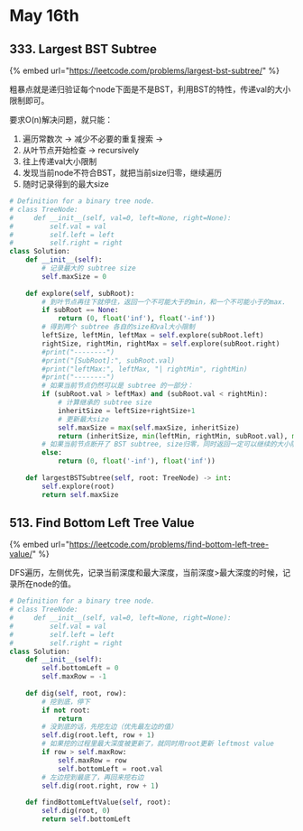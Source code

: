 # May 16th

## 333. Largest BST Subtree

{% embed url="https://leetcode.com/problems/largest-bst-subtree/" %}

粗暴点就是递归验证每个node下面是不是BST，利用BST的特性，传递val的大小限制即可。

要求O\(n\)解决问题，就只能：

1. 遍历常数次 -&gt; 减少不必要的重复搜索 -&gt;
2. 从叶节点开始检查 -&gt; recursively
3. 往上传递val大小限制
4. 发现当前node不符合BST，就把当前size归零，继续遍历
5. 随时记录得到的最大size

```python
# Definition for a binary tree node.
# class TreeNode:
#     def __init__(self, val=0, left=None, right=None):
#         self.val = val
#         self.left = left
#         self.right = right
class Solution:
    def __init__(self):
        # 记录最大的 subtree size
        self.maxSize = 0
        
    def explore(self, subRoot):
        # 到叶节点再往下就停住，返回一个不可能大于的min，和一个不可能小于的max.
        if subRoot == None:
            return (0, float('inf'), float('-inf'))
        # 得到两个 subtree 各自的size和val大小限制
        leftSize, leftMin, leftMax = self.explore(subRoot.left)
        rightSize, rightMin, rightMax = self.explore(subRoot.right)
        #print("--------")
        #print("[SubRoot]:", subRoot.val)
        #print("leftMax:", leftMax, "| rightMin", rightMin)
        #print("--------")
        # 如果当前节点仍然可以是 subtree 的一部分：
        if (subRoot.val > leftMax) and (subRoot.val < rightMin):
            # 计算继承的 subtree size
            inheritSize = leftSize+rightSize+1
            # 更新最大size
            self.maxSize = max(self.maxSize, inheritSize)
            return (inheritSize, min(leftMin, rightMin, subRoot.val), max(leftMax, rightMax, subRoot.val))
        # 如果当前节点断开了 BST subtree, size归零，同时返回一定可以继续的大小限制
        else:
            return (0, float('-inf'), float('inf'))
        
    def largestBSTSubtree(self, root: TreeNode) -> int:
        self.explore(root)
        return self.maxSize
```

## 513. Find Bottom Left Tree Value

{% embed url="https://leetcode.com/problems/find-bottom-left-tree-value/" %}

DFS遍历，左侧优先，记录当前深度和最大深度，当前深度&gt;最大深度的时候，记录所在node的值。

```python
# Definition for a binary tree node.
# class TreeNode:
#     def __init__(self, val=0, left=None, right=None):
#         self.val = val
#         self.left = left
#         self.right = right
class Solution:
    def __init__(self):
        self.bottomLeft = 0
        self.maxRow = -1
        
    def dig(self, root, row):
        # 挖到底，停下
        if not root: 
            return
        # 没到底的话，先挖左边（优先最左边的值）
        self.dig(root.left, row + 1)
        # 如果挖的过程里最大深度被更新了，就同时用root更新 leftmost value
        if row > self.maxRow:
            self.maxRow = row
            self.bottomLeft = root.val
        # 左边挖到最底了，再回来挖右边
        self.dig(root.right, row + 1)
        
    def findBottomLeftValue(self, root):      
        self.dig(root, 0)
        return self.bottomLeft
```

